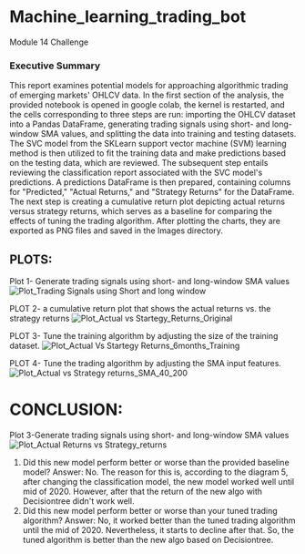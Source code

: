 # Machine_learning_trading_bot
Module 14 Challenge
### Executive Summary
  This report examines potential models for approaching algorithmic trading of emerging markets' OHLCV data. In the first section of the analysis, the provided notebook is opened in google colab, the kernel is restarted, and the cells corresponding to three steps are run: importing the OHLCV dataset into a Pandas DataFrame, generating trading signals using short- and long-window SMA values, and splitting the data into training and testing datasets. 
  The SVC model from the SKLearn support vector machine (SVM) learning method is then utilized to fit the training data and make predictions based on the testing data, which are reviewed. The subsequent step entails reviewing the classification report associated with the SVC model's predictions. A predictions DataFrame is then prepared, containing columns for "Predicted," "Actual Returns," and "Strategy Returns" for the DataFrame. The next step is creating a cumulative return plot depicting actual returns versus strategy returns, which serves as a baseline for comparing the effects of tuning the trading algorithm. After plotting the charts, they are exported as PNG files and saved in the Images directory.
  
## PLOTS:
Plot 1- Generate trading signals using short- and long-window SMA values
![Plot_Trading Signals using Short and long window](https://user-images.githubusercontent.com/118064873/228393403-177e95f1-f5ad-48a4-8c54-f43f9bbc0f0c.png)

PLOT 2- a cumulative return plot that shows the actual returns vs. the strategy returns
![Plot_Actual vs Startegy_Returns_Original](https://user-images.githubusercontent.com/118064873/228396475-bf5a84c4-02a7-44e1-8ebe-100e552744be.png)

PLOT 3- Tune the training algorithm by adjusting the size of the training dataset.
![Plot_Actual Vs Startegy Returns_6months_Training](https://user-images.githubusercontent.com/118064873/228396731-9df39c7c-90f1-467c-b928-c7364a29cb1f.png)

PLOT 4- Tune the trading algorithm by adjusting the SMA input features.
![Plot_Actual vs Strategy returns_SMA_40_200](https://user-images.githubusercontent.com/118064873/228396872-a12bbbdc-8c11-4b82-b0d8-e7f07afcb716.png)

# CONCLUSION: 
Plot 3-Generate trading signals using short- and long-window SMA values
![Plot_Actual Returns vs Strategy_returns](https://user-images.githubusercontent.com/118064873/228392388-0096b33b-9386-4022-8625-903bccc53623.png)

1. Did this new model perform better or worse than the provided baseline model? Answer: No. The reason for this is, according to the diagram 5, after changing the classification model, the new model worked well until mid of 2020. However, after that the return of the new algo with Decisiontree didn't work well.
2. Did this new model perform better or worse than your tuned trading algorithm? Answer: No, it worked better than the tuned trading algorithm until the mid of 2020. Nevertheless, it starts to decline after that. So, the tuned algorithm is better than the new algo based on Decisiontree.
